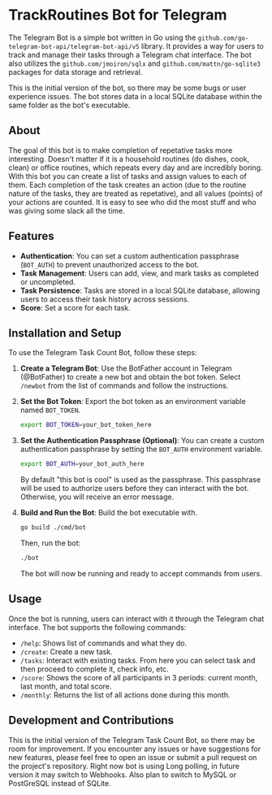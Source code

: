 # TrackRoutines Bot for Telegram

The Telegram Bot is a simple bot written in Go using the `github.com/go-telegram-bot-api/telegram-bot-api/v5` library. It provides a way for users to track and manage their tasks through a Telegram chat interface. The bot also utilizes the `github.com/jmoiron/sqlx` and `github.com/mattn/go-sqlite3` packages for data storage and retrieval.

This is the initial version of the bot, so there may be some bugs or user experience issues. The bot stores data in a local SQLite database within the same folder as the bot's executable.

## About

The goal of this bot is to make completion of repetative tasks more interesting. Doesn't matter if it is a household routines (do dishes, cook, clean) or office routines, which repeats every day and are incredibly boring. With this bot you can create a list of tasks and assign values to each of them. Each completion of the task creates an action (due to the routine nature of the tasks, they are treated as repetative), and all values (points) of your actions are counted. It is easy to see who did the most stuff and who was giving some slack all the time.

## Features

- **Authentication**: You can set a custom authentication passphrase (`BOT_AUTH`) to prevent unauthorized access to the bot.
- **Task Management**: Users can add, view, and mark tasks as completed or uncompleted.
- **Task Persistence**: Tasks are stored in a local SQLite database, allowing users to access their task history across sessions.
- **Score**: Set a score for each task.

## Installation and Setup

To use the Telegram Task Count Bot, follow these steps:

1. **Create a Telegram Bot**: Use the BotFather account in Telegram (@BotFather) to create a new bot and obtain the bot token. Select `/newbot` from the list of commands and follow the instructions.
2. **Set the Bot Token**: Export the bot token as an environment variable named `BOT_TOKEN`.

   ```bash
   export BOT_TOKEN=your_bot_token_here
   ```

3. **Set the Authentication Passphrase (Optional)**: You can create a custom authentication passphrase by setting the `BOT_AUTH` environment variable.

   ```bash
   export BOT_AUTH=your_bot_auth_here
   ```

   By default "this bot is cool" is used as the passphrase.
   This passphrase will be used to authorize users before they can interact with the bot. Otherwise, you will receive an error message.

4. **Build and Run the Bot**: Build the bot executable with.

   ```bash
   go build ./cmd/bot
   ```

   Then, run the bot:

   ```bash
   ./bot
   ```

   The bot will now be running and ready to accept commands from users.

## Usage

Once the bot is running, users can interact with it through the Telegram chat interface. The bot supports the following commands:

- `/help`: Shows list of commands and what they do.
- `/create`: Create a new task.
- `/tasks`: Interact with existing tasks. From here you can select task and then proceed to complete it, check info, etc.
- `/score`: Shows the score of all participants in 3 periods: current month, last month, and total score. 
- `/monthly`: Returns the list of all actions done during this month.



## Development and Contributions

This is the initial version of the Telegram Task Count Bot, so there may be room for improvement. If you encounter any issues or have suggestions for new features, please feel free to open an issue or submit a pull request on the project's repository.
Right now bot is using Long polling, in future version it may switch to Webhooks. Also plan to switch to MySQL or PostGreSQL instead of SQLite.